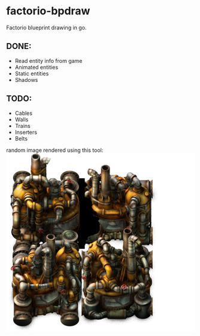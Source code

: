 # factorio-bpdraw
Factorio blueprint drawing in go.  
  
## DONE:
- Read entity info from game
- Animated entities
- Static entities
- Shadows
## TODO:
- Cables
- Walls
- Trains
- Inserters
- Belts
  
random image rendered using this tool:  
![out.png](out.png)
